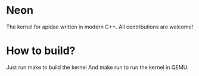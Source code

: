 # Neon
The kernel for apidae written in modern C++.
All contributions are welcome!

# How to build?
Just run make to build the kernel
And make run to run the kernel in QEMU.
